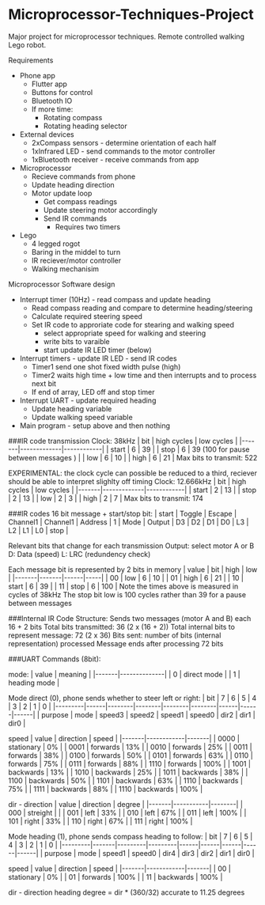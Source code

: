 # Microprocessor-Techniques-Project
Major project for microprocessor techniques. Remote controlled walking Lego robot.

Requirements
- Phone app
  - Flutter app
  - Buttons for control
  - Bluetooth IO
  - If more time:
    - Rotating compass
    - Rotating heading selector
- External devices
  - 2xCompass sensors - determine orientation of each half
  - 1xInfrared LED - send commands to the motor controller
  - 1xBluetooth receiver - receive commands from app
- Microprocessor
  - Recieve commands from phone
  - Update heading direction
  - Motor update loop
    - Get compass readings
    - Update steering motor accordingly
    - Send IR commands
      - Requires two timers
- Lego
  - 4 legged rogot
  - Baring in the middel to turn
  - IR reciever/motor controller
  - Walking mechanisim

Microprocessor Software design
- Interrupt timer (10Hz) - read compass and update heading
  - Read compass reading and compare to determine heading/steering
  - Calculate required steering speed
  - Set IR code to approriate code for stearing and walking speed
    - select appropriate speed for walking and steering
    - write bits to varaible
    - start update IR LED timer (below)
- Interrupt timers - update IR LED - send IR codes
  - Timer1 send one shot fixed width pulse (high)
  - Timer2 waits high time + low time and then interrupts and to process next bit
  - If end of array, LED off and stop timer
- Interrupt UART - update required heading
  - Update heading variable
  - Update walking speed variable
- Main program - setup above and then nothing

###IR code transmission
Clock: 38kHz
| bit   | high cycles | low cycles |
|-------|-------------|------------|
| start | 6           | 39         |
| stop  | 6           | 39 (100 for pause between messages ) |
| low   | 6           | 10         |
| high  | 6           | 21         |
Max bits to transmit: 522

EXPERIMENTAL: the clock cycle can possible be reduced to a third, reciever should be able to interpret slighlty off timing
Clock: 12.666kHz
| bit   | high cycles | low cycles |
|-------|-------------|------------|
| start | 2           | 13         |
| stop  | 2           | 13         |
| low   | 2           | 3          |
| high  | 2           | 7          |
Max bits to transmit: 174

###IR codes
16 bit message + start/stop bit:
| start | Toggle | Escape | Channel1 | Channel1 | Address | 1 | Mode | Output | D3 | D2 | D1 | D0 | L3 | L2 | L1 | L0 | stop |

Relevant bits that change for each transmission
Output: select motor A or B
D: Data (speed)
L: LRC (redundency check)

Each message bit is represented by 2 bits in memory
| value | bit   | high | low |
|-------|-------|------|-----|
| 00    | low   | 6    | 10  |
| 01    | high  | 6    | 21  |
| 10    | start | 6    | 39  |
| 11    | stop  | 6    | 100 |
Note the times above is measured in cycles of 38kHz
The stop bit low is 100 cycles rather than 39 for a pause between messages

###Internal IR Code Structure:
Sends two messages (motor A and B) each 16 + 2 bits
Total bits transmitted: 36 (2 x (16 + 2))
Total internal bits to represent message: 72 (2 x 36)
Bits sent: number of bits (internal representation) processed
Message ends after processing 72 bits

###UART Commands (8bit):

mode:
| value | meaning      |
|-------|--------------|
| 0     | direct mode  |
| 1     | heading mode |

Mode direct (0), phone sends whether to steer left or right:
| bit     | 7    | 6      | 5      | 4      | 3      | 2    | 1    | 0    |
|---------|------|--------|--------|--------|--------|------|------|------|
| purpose | mode | speed3 | speed2 | speed1 | speed0 | dir2 | dir1 | dir0 |

speed
| value | direction  | speed |
|-------|------------|-------|
| 0000  | stationary | 0%    |
| 0001  | forwards   | 13%   |
| 0010  | forwards   | 25%   |
| 0011  | forwards   | 38%   |
| 0100  | forwards   | 50%   |
| 0101  | forwards   | 63%   |
| 0110  | forwards   | 75%   |
| 0111  | forwards   | 88%   |
| 1110  | forwards   | 100%  |
| 1001  | backwards  | 13%   |
| 1010  | backwards  | 25%   |
| 1011  | backwards  | 38%   |
| 1100  | backwards  | 50%   |
| 1101  | backwards  | 63%   |
| 1110  | backwards  | 75%   |
| 1111  | backwards  | 88%   |
| 1110  | backwards  | 100%  |

dir - direction
| value | direction | degree |
|-------|-----------|--------|
| 000   | streight  |        |
| 001   | left      | 33%    |
| 010   | left      | 67%    |
| 011   | left      | 100%   |
| 101   | right     | 33%    |
| 110   | right     | 67%    |
| 111   | right     | 100%   |

Mode heading (1), phone sends compass heading to follow:
| bit     | 7     | 6       | 5       | 4    | 3    | 2    | 1    | 0    |
|---------|-------|---------|---------|------|------|------|------|------|
| purpose | mode  | speed1  | speed0  | dir4 | dir3 | dir2 | dir1 | dir0 |

speed
| value | direction  | speed |
|-------|------------|-------|
| 00    | stationary | 0%    |
| 01    | forwards   | 100%  |
| 11    | backwards  | 100%  |

dir - direction
heading degree = dir * (360/32)
accurate to 11.25 degrees
